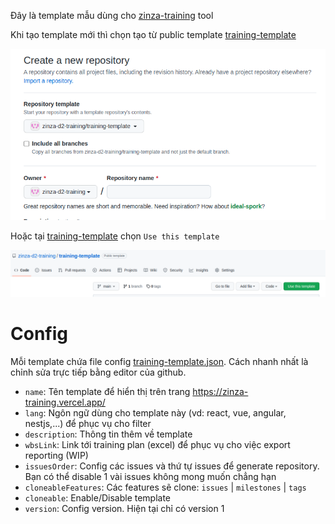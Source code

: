Đây là  template mẫu dùng cho [zinza-training](https://github.com/zinza-d2-training/zinza-training) tool

Khi tạo template mới thì chọn tạo từ public template [training-template](https://github.com/zinza-d2-training/training-template)

![Create new repository](assets/create-new.png)

Hoặc tại [training-template](https://github.com/zinza-d2-training/training-template) chọn `Use this template`

![Use this template](assets/use-this-template.png)

# Config

Mỗi template chứa file config [training-template.json](training-template.json). Cách nhanh nhất là chỉnh sửa trực tiếp bằng editor của github.

- `name`: Tên template để hiển thị trên trang https://zinza-training.vercel.app/
- `lang`: Ngôn ngữ dùng cho template này (vd: react, vue, angular, nestjs,...) để phục vụ cho filter
- `description`: Thông tin thêm về template
- `wbsLink`: Link tới training plan (excel) để phục vụ cho việc export reporting (WIP)
- `issuesOrder`: Config các issues và thứ tự issues để generate repository. Bạn có thể disable 1 vài issues không mong muốn chẳng hạn
- `cloneableFeatures`: Các features sẽ clone: `issues` | `milestones` | `tags`
- `cloneable`: Enable/Disable template
- `version`: Config version. Hiện tại chỉ có version 1
